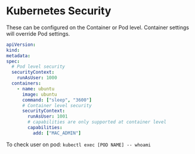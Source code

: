 # Kubernetes Security
These can be configured on the
Container or Pod level. Container settings
will override Pod settings.

```yaml
apiVersion:
kind:
metadata:
spec:
  # Pod level security
  securityContext:
    runAsUser: 1000
  containers:
    - name: ubuntu
      image: ubuntu
      command: ["sleep", "3600"]
      # Container level security
      securityContext:
        runAsUser: 1001
        # capabilities are only supported at container level
        capabilities:
          add: ["MAC_ADMIN"]
```

To check user on pod:
`kubectl exec [POD NAME] -- whoami`
